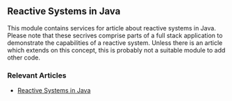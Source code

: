 ## Reactive Systems in Java

This module contains services for article about reactive systems in Java. Please note that these secrives comprise parts of a full stack application to demonstrate the capabilities of a reactive system. Unless there is an article which extends on this concept, this is probably not a suitable module to add other code.

### Relevant Articles

- [Reactive Systems in Java](https://www.surya.com/java-reactive-systems)
